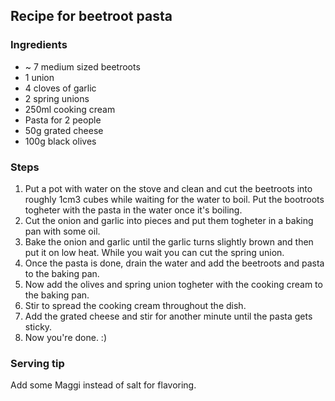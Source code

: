 ## Recipe for beetroot pasta

### Ingredients
- ~ 7 medium sized beetroots
- 1 union
- 4 cloves of garlic
- 2 spring unions
- 250ml cooking cream
- Pasta for 2 people
- 50g grated cheese
- 100g black olives

### Steps
1. Put a pot with water on the stove and clean and cut the beetroots into roughly 1cm3 cubes while waiting for the water to boil. Put the bootroots togheter with the pasta in the water once it's boiling.
2. Cut the onion and garlic into pieces and put them togheter in a baking pan with some oil.
3. Bake the onion and garlic until the garlic turns slightly brown and then put it on low heat. While you wait you can cut the spring union.
4. Once the pasta is done, drain the water and add the beetroots and pasta to the baking pan.
5. Now add the olives and spring union togheter with the cooking cream to the baking pan.
6. Stir to spread the cooking cream throughout the dish.
7. Add the grated cheese and stir for another minute until the pasta gets sticky.
8. Now you're done. :)

### Serving tip

Add some Maggi instead of salt for flavoring.
